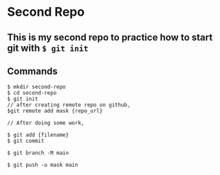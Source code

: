 # Second Repo

## This is my second repo to practice how to start git with `$ git init`

## Commands

```shell
$ mkdir second-repo
$ cd second-repo
$ git init
// after creating remote repo on github,
$git remote add mask {repo_url}

// After doing some work,

$ git add {filename}
$ git commit

$ git branch -M main

$ git push -u mask main
```
